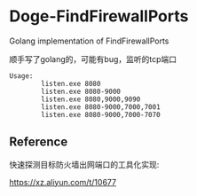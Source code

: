 # Doge-FindFirewallPorts
Golang implementation of FindFirewallPorts

顺手写了golang的，可能有bug，监听的tcp端口

```
Usage:
        listen.exe 8080
        listen.exe 8080-9000
        listen.exe 8080,9000,9090
        listen.exe 8080-9000,7000,7001
        listen.exe 8080-9000,7000-7070

```

## Reference
快速探测目标防火墙出网端口的工具化实现:

https://xz.aliyun.com/t/10677
